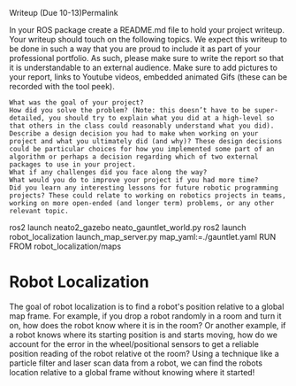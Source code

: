 Writeup (Due 10-13)Permalink

In your ROS package create a README.md file to hold your project writeup. Your writeup should touch on the following topics. We expect this writeup to be done in such a way that you are proud to include it as part of your professional portfolio. As such, please make sure to write the report so that it is understandable to an external audience. Make sure to add pictures to your report, links to Youtube videos, embedded animated Gifs (these can be recorded with the tool peek).

    What was the goal of your project?
    How did you solve the problem? (Note: this doesn’t have to be super-detailed, you should try to explain what you did at a high-level so that others in the class could reasonably understand what you did).
    Describe a design decision you had to make when working on your project and what you ultimately did (and why)? These design decisions could be particular choices for how you implemented some part of an algorithm or perhaps a decision regarding which of two external packages to use in your project.
    What if any challenges did you face along the way?
    What would you do to improve your project if you had more time?
    Did you learn any interesting lessons for future robotic programming projects? These could relate to working on robotics projects in teams, working on more open-ended (and longer term) problems, or any other relevant topic.

ros2 launch neato2_gazebo neato_gauntlet_world.py
ros2 launch robot_localization launch_map_server.py map_yaml:=./gauntlet.yaml
RUN FROM robot_localization/maps

# Robot Localization
The goal of robot localization is to find a robot's position relative to a global map frame. For example, if you drop a robot randomly in a room and turn it on, how does the robot know where it is in the room? Or another example, if a robot knows where its starting position is and starts moving, how do we account for the error in the wheel/positional sensors to get a reliable position reading of the robot relative ot the room? Using a technique like a particle filter and laser scan data from a robot, we can find the robots location relative to a global frame without knowing where it started!